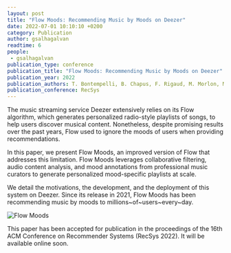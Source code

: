 ```yaml
---
layout: post
title: "Flow Moods: Recommending Music by Moods on Deezer"
date: 2022-07-01 10:10:10 +0200
category: Publication
author: gsalhagalvan
readtime: 6
people:
 - gsalhagalvan
publication_type: conference
publication_title: "Flow Moods: Recommending Music by Moods on Deezer"
publication_year: 2022
publication_authors: T. Bontempelli, B. Chapus, F. Rigaud, M. Morlon, M. Lorant, G. Salha-Galvan
publication_conference: RecSys
---
```


The music streaming service Deezer extensively relies on its Flow algorithm, which generates personalized radio-style playlists of songs, to help users discover musical content. Nonetheless, despite promising results over the past years, Flow used to ignore the moods of users when providing recommendations.

In this paper, we present Flow Moods, an improved version of Flow that addresses this limitation. Flow Moods leverages collaborative filtering, audio content analysis, and mood annotations from professional music curators to generate personalized mood-specific playlists at scale.

We detail the motivations, the development, and the deployment of this system on Deezer. Since its release in 2021, Flow Moods has been recommending music by moods to millions~of~users~every~day.

<div class="publication-illustration">
    <img
        src="{{ '/static/images/publis/salhagalvan22neunet/flow.png' | prepend: site.url }}"
        alt="Flow Moods"/>
</div>

This paper has been accepted for publication in the proceedings of the 16th ACM Conference on Recommender Systems (RecSys 2022).
It will be available online soon.

